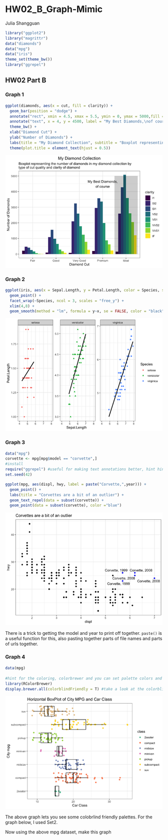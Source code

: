 HW02\_B\_Graph-Mimic
================
Julia Shangguan

``` r
library("ggplot2")
library("magrittr") 
data("diamonds")
data("mpg")
data("iris")
theme_set(theme_bw()) 
library("ggrepel")
```

## HW02 Part B

### Graph 1

``` r
ggplot(diamonds, aes(x = cut, fill = clarity)) +
  geom_bar(position = "dodge") + 
  annotate("rect", xmin = 4.5, xmax = 5.5, ymin = 0, ymax = 5000,fill = "black", alpha = 0.2) +
  annotate("text", x = 4, y = 4500, label = "My Best Diamonds,\nof course") +
  theme_bw() +
  xlab("Diamond Cut") +
  ylab("Number of Diamonds") +
  labs(title = "My Diamond Collection", subtitle = "Boxplot representing the number of diamonds in my diamond collection by\ntype of cut quality and clarity of diamond") +
  theme(plot.title = element_text(hjust = 0.5)) 
```

![](HW02_B_Mimic_starter_files/figure-gfm/unnamed-chunk-1-1.png)<!-- -->

### Graph 2

``` r
ggplot(iris, aes(x = Sepal.Length, y = Petal.Length, color = Species, shape = Species)) +
  geom_point() +
  facet_wrap(~Species, ncol = 3, scales = "free_y") +
  xlim(4,8) +
  geom_smooth(method = "lm", formula = y~x, se = FALSE, color = "black")
```

![](HW02_B_Mimic_starter_files/figure-gfm/unnamed-chunk-2-1.png)<!-- -->

### Graph 3

``` r
data("mpg")
corvette <- mpg[mpg$model == "corvette",]
#install
require("ggrepel") #useful for making text annotations better, hint hint
set.seed(42)
```

``` r
ggplot(mpg, aes(displ, hwy, label = paste("Corvette,",year))) +
  geom_point() +
  labs(title = "Corvettes are a bit of an outlier") +
  geom_text_repel(data = subset(corvette)) +
  geom_point(data = subset(corvette), color ="blue")
```

![](HW02_B_Mimic_starter_files/figure-gfm/unnamed-chunk-4-1.png)<!-- -->

There is a trick to getting the model and year to print off together.
`paste()` is a useful function for this, also pasting together parts of
file names and parts of urls together.

### Graph 4

``` r
data(mpg)

#hint for the coloring, colorbrewer and you can set palette colors and make your graphs colorblind friendly
library(RColorBrewer)
display.brewer.all(colorblindFriendly = T) #take a look at the colorblindfriendly options
```

![](HW02_B_Mimic_starter_files/figure-gfm/unnamed-chunk-5-1.png)<!-- -->

The above graph lets you see some colobrlind friendly palettes. For the
graph below, I used Set2.

Now using the above mpg dataset, make this graph
